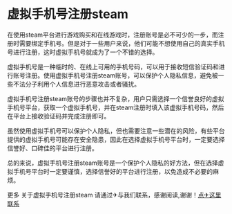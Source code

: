 # 虚拟手机号注册steam

在使用steam平台进行游戏购买和在线游戏时，注册账号是必不可少的一步，而注册时需要绑定手机号。但是对于一些用户来说，他们可能不想使用自己的真实手机号进行注册，这时虚拟手机号就成为了一个不错的选择。

虚拟手机号是一种临时的、在线上可用的手机号码，可以用于接收短信验证码和进行账号注册。使用虚拟手机号注册steam账号，可以保护个人隐私信息，避免被一些不法分子利用个人信息进行恶意攻击或者骚扰。

虚拟手机号注册steam账号的步骤也并不复杂，用户只需选择一个信誉良好的虚拟手机号平台，获取一个虚拟手机号，并在steam注册时填入该虚拟手机号码，然后在平台上接收验证码并完成注册即可。

虽然使用虚拟手机号可以保护个人隐私，但也需要注意一些潜在的风险，有些平台提供的虚拟手机号可能存在安全隐患，因此在选择虚拟手机号平台时，一定要选择信誉好、口碑佳的平台进行注册。

总的来说，虚拟手机号注册steam账号是一个保护个人隐私的好方法，但在选择虚拟手机号平台时一定要谨慎，选择信誉好的平台进行注册，以免造成不必要的麻烦。

更多 关于虚拟手机号注册steam 请通过✈与我们联系，感谢阅读,谢谢！[点✈这里联系](https://add.k02.cc)
